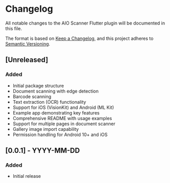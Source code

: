 # Changelog

All notable changes to the AIO Scanner Flutter plugin will be documented in this file.

The format is based on [Keep a Changelog](https://keepachangelog.com/en/1.0.0/),
and this project adheres to [Semantic Versioning](https://semver.org/spec/v2.0.0.html).

## [Unreleased]

### Added
- Initial package structure
- Document scanning with edge detection
- Barcode scanning
- Text extraction (OCR) functionality
- Support for iOS (VisionKit) and Android (ML Kit)
- Example app demonstrating key features
- Comprehensive README with usage examples
- Support for multiple pages in document scanner
- Gallery image import capability
- Permission handling for Android 10+ and iOS

## [0.0.1] - YYYY-MM-DD

### Added
- Initial release

<!-- 
## [0.0.2] - YYYY-MM-DD

### Added
- Feature X
- Feature Y

### Changed
- Improved Z

### Fixed
- Bug in component A
-->
